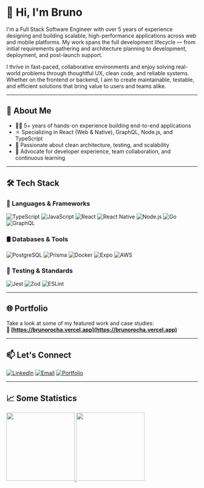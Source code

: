 # 👋 Hi, I'm Bruno

I'm a Full Stack Software Engineer with over 5 years of experience designing and building scalable, high-performance applications across web and mobile platforms. My work spans the full development lifecycle — from initial requirements gathering and architecture planning to development, deployment, and post-launch support.

I thrive in fast-paced, collaborative environments and enjoy solving real-world problems through thoughtful UX, clean code, and reliable systems. Whether on the frontend or backend, I aim to create maintainable, testable, and efficient solutions that bring value to users and teams alike.

---

## 🧠 About Me
- 🧑‍💻 5+ years of hands-on experience building end-to-end applications
- ⚛️ Specializing in React (Web & Native), GraphQL, Node.js, and TypeScript
- 🧼 Passionate about clean architecture, testing, and scalability
- 🚀 Advocate for developer experience, team collaboration, and continuous learning

---

## 🛠 Tech Stack

### 🧩 Languages & Frameworks
![TypeScript](https://img.shields.io/badge/TypeScript-3178C6?style=for-the-badge&logo=typescript&logoColor=white)
![JavaScript](https://img.shields.io/badge/JavaScript-F7DF1E?style=for-the-badge&logo=javascript&logoColor=black)
![React](https://img.shields.io/badge/React-20232A?style=for-the-badge&logo=react&logoColor=61DAFB)
![React Native](https://img.shields.io/badge/React%20Native-20232A?style=for-the-badge&logo=react&logoColor=61DAFB)
![Node.js](https://img.shields.io/badge/Node.js-339933?style=for-the-badge&logo=node.js&logoColor=white)
![Go](https://img.shields.io/badge/golang-00ADD8?&style=for-the-badge&logo=go&logoColor=white)
![GraphQL](https://img.shields.io/badge/GraphQL-E10098?style=for-the-badge&logo=graphql&logoColor=white)

### 🛢 Databases & Tools
![PostgreSQL](https://img.shields.io/badge/PostgreSQL-4169E1?style=for-the-badge&logo=postgresql&logoColor=white)
![Prisma](https://img.shields.io/badge/Prisma-2D3748?style=for-the-badge&logo=prisma&logoColor=white)
![Docker](https://img.shields.io/badge/Docker-0db7ed?style=for-the-badge&logo=docker&logoColor=white)
![Expo](https://img.shields.io/badge/Expo-000020?style=for-the-badge&logo=expo&logoColor=white)
![AWS](https://img.shields.io/badge/AWS-232F3E?style=for-the-badge&logo=amazon-aws&logoColor=white)

### 🧪 Testing & Standards
![Jest](https://img.shields.io/badge/Jest-C21325?style=for-the-badge&logo=jest&logoColor=white)
![Zod](https://img.shields.io/badge/Zod-3E82F7?style=for-the-badge&logo=data&logoColor=white)
![ESLint](https://img.shields.io/badge/ESLint-4B32C3?style=for-the-badge&logo=eslint&logoColor=white)

---

## 🌐 Portfolio

Take a look at some of my featured work and case studies:  
**🔗 [https://brunorocha.vercel.app](https://brunorocha.vercel.app)**

---

## 📫 Let's Connect
[![LinkedIn](https://img.shields.io/badge/LinkedIn-0A66C2?style=for-the-badge&logo=linkedin&logoColor=white)](https://www.linkedin.com/in/your-link)
[![Email](https://img.shields.io/badge/Email-0078D4?style=for-the-badge&logo=microsoft-outlook&logoColor=white)](mailto:your@email.com)
[![Portfolio](https://img.shields.io/badge/Portfolio-24292E?style=for-the-badge&logo=github&logoColor=white)](https://your-portfolio-link.com)

---

## 📈 Some Statistics
<div>
  <a href="https://github.com/orochaa">
    <img height="180em" src="https://github-readme-stats.vercel.app/api/top-langs/?username=orochaa&layout=compact&langs_count=6&theme=radical"/>
    <img height="180em" src="https://github-readme-stats.vercel.app/api?username=orochaa&show_icons=true&theme=radical&include_all_commits=true&count_private=true"/>
  </a>
</div>
